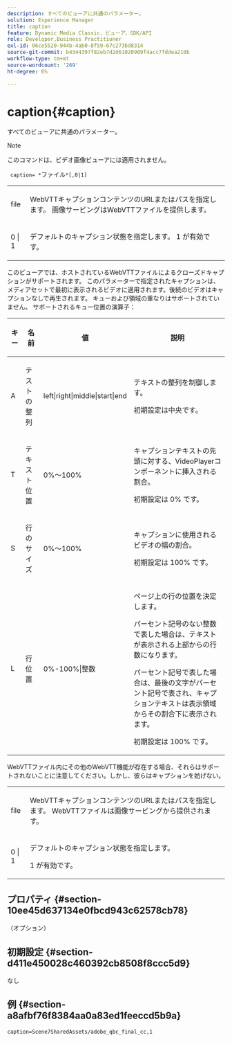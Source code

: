 ```yaml
---
description: すべてのビューアに共通のパラメーター。
solution: Experience Manager
title: caption
feature: Dynamic Media Classic，ビューア，SDK/API
role: Developer,Business Practitioner
exl-id: 06ce5520-944b-4ab0-8f59-67c273bd8314
source-git-commit: b4344397f82eb7d2d61020909f4acc7fddea210b
workflow-type: tm+mt
source-wordcount: '269'
ht-degree: 6%

---
```


# caption{#caption}

すべてのビューアに共通のパラメーター。

>[!NOTE]
>
>このコマンドは、ビデオ画像ビューアには適用されません。

` caption= *`ファイル`*[,0|1]`

<table id="table_9B98C97485DD4DEB8A6ECBCE8DF6B886"> 
 <tbody> 
  <tr> 
   <td colname="col1"> <p> <span class="codeph"> <span class="varname"> file  </span> </span> </p> </td> 
   <td colname="col2"> <p> WebVTTキャプションコンテンツのURLまたはパスを指定します。 画像サービングはWebVTTファイルを提供します。 </p> </td> 
  </tr> 
  <tr> 
   <td colname="col1"> <p> <span class="codeph"> 0 | 1 </span> </p> </td> 
   <td colname="col2"> <p> デフォルトのキャプション状態を指定します。 <span class="codeph"> 1 </span>が有効です。 </p> </td> 
  </tr> 
 </tbody> 
</table>

このビューアでは、ホストされているWebVTTファイルによるクローズドキャプションがサポートされます。 このパラメーターで指定されたキャプションは、メディアセットで最初に表示されるビデオに適用されます。後続のビデオはキャプションなしで再生されます。 キューおよび領域の重なりはサポートされていません。 サポートされるキュー位置の演算子：

<table id="table_E752D7D8C1AA40C6B8A7057D2BB379C1"> 
 <thead> 
  <tr> 
   <th colname="col1" class="entry"> <p>キー </p> </th> 
   <th colname="col2" class="entry"> <p>名前 </p> </th> 
   <th colname="col3" class="entry"> <p>値 </p> </th> 
   <th colname="col4" class="entry"> <p>説明 </p> </th> 
  </tr> 
 </thead>
 <tbody> 
  <tr> 
   <td colname="col1"> <p> <span class="codeph"> A </span> </p> </td> 
   <td colname="col2"> <p>テストの整列 </p> </td> 
   <td colname="col3"> <p> <span class="codeph"> left|right|middle|start|end  </span> </p> </td> 
   <td colname="col4"> <p> テキストの整列を制御します。 </p> <p>初期設定は<span class="codeph">中央</span>です。 </p> </td> 
  </tr> 
  <tr> 
   <td colname="col1"> <p> <span class="codeph"> T </span> </p> </td> 
   <td colname="col2"> <p>テキスト位置 </p> </td> 
   <td colname="col3"> <p> 0%～100% </p> </td> 
   <td colname="col4"> <p> キャプションテキストの先頭に対する、VideoPlayerコンポーネントに挿入される割合。 </p> <p>初期設定は<span class="codeph"> 0% </span>です。 </p> </td> 
  </tr> 
  <tr> 
   <td colname="col1"> <p> <span class="codeph"> S </span> </p> </td> 
   <td colname="col2"> <p>行のサイズ </p> </td> 
   <td colname="col3"> <p> 0%～100% </p> </td> 
   <td colname="col4"> <p> キャプションに使用されるビデオの幅の割合。 </p> <p>初期設定は<span class="codeph"> 100% </span>です。 </p> </td> 
  </tr> 
  <tr> 
   <td colname="col1"> <p> <span class="codeph"> L </span> </p> </td> 
   <td colname="col2"> <p>行位置 </p> </td> 
   <td colname="col3"> <p> 0%-100%|整数 </p> </td> 
   <td colname="col4"> <p> ページ上の行の位置を決定します。 </p> <p>パーセント記号のない整数で表した場合は、テキストが表示される上部からの行数になります。 </p> <p>パーセント記号で表した場合は、最後の文字がパーセント記号で表され、キャプションテキストは表示領域からその割合下に表示されます。 </p> <p>初期設定は<span class="codeph"> 100% </span>です。 </p> </td> 
  </tr> 
 </tbody> 
</table>

WebVTTファイル内にその他のWebVTT機能が存在する場合、それらはサポートされないことに注意してください。しかし、彼らはキャプションを妨げない。

<table id="table_CB7B4DFC6B654AECA1AF6594E3FD5C46"> 
 <tbody> 
  <tr> 
   <td colname="col1"> <p> <span class="codeph"> <span class="varname"> file  </span> </span> </p> </td> 
   <td colname="col2"> <p> WebVTTキャプションコンテンツのURLまたはパスを指定します。 WebVTTファイルは画像サービングから提供されます。 </p> </td> 
  </tr> 
  <tr> 
   <td colname="col1"> <p> <span class="codeph"> 0 | 1 </span> </p> </td> 
   <td colname="col2"> <p> デフォルトのキャプション状態を指定します。 </p> <p><span class="codeph"> 1 </span>が有効です。 </p> </td> 
  </tr> 
 </tbody> 
</table>

## プロパティ {#section-10ee45d637134e0fbcd943c62578cb78}

（オプション）

## 初期設定 {#section-d411e450028c460392cb8508f8ccc5d9}

なし

## 例 {#section-a8afbf76f8384aa0a83ed1feeccd5b9a}

```
caption=Scene7SharedAssets/adobe_qbc_final_cc,1
```
